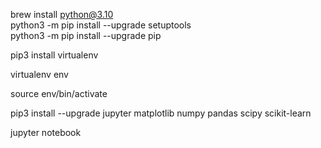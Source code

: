 brew install python@3.10  
python3 -m pip install --upgrade setuptools  
python3 -m pip install --upgrade pip  

pip3 install virtualenv  

virtualenv env  

source env/bin/activate  

pip3 install --upgrade jupyter matplotlib numpy pandas scipy scikit-learn  

jupyter notebook  
